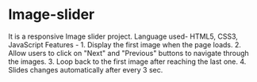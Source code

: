 # Image-slider
It is a responsive Image slider project.
Language used- HTML5, CSS3, JavaScript
Features - 1. Display the first image when the page loads. 
           2. Allow users to click on "Next" and "Previous" buttons to navigate through the images.
           3. Loop back to the first image after reaching the last one. 
           4. Slides changes automatically after every 3 sec.
